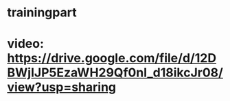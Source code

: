 # trainingpart
# video: https://drive.google.com/file/d/12DBWjIJP5EzaWH29Qf0nI_d18ikcJr08/view?usp=sharing

